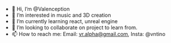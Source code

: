 - 👋 Hi, I’m @Valenception
- 👀 I’m interested in music and 3D creation
- 🌱 I’m currently learning react, unreal engine
- 💞️ I’m looking to collaborate on project to learn from.
- 📫 How to reach me: Email: vr.alpha@gmail.com, Insta: @vntino

<!---
Valenception/Valenception is a ✨ special ✨ repository because its `README.md` (this file) appears on your GitHub profile.
You can click the Preview link to take a look at your changes.
--->
